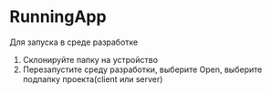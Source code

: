 # RunningApp

Для запуска в среде разработке
1. Склонируйте папку на устройство
2. Перезапустите среду разработки, выберите Open, выберите подпапку проекта(client или server)
